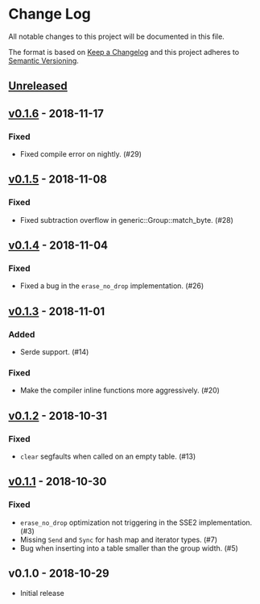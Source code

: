 # Change Log

All notable changes to this project will be documented in this file.

The format is based on [Keep a Changelog](http://keepachangelog.com/)
and this project adheres to [Semantic Versioning](http://semver.org/).

## [Unreleased]

## [v0.1.6] - 2018-11-17

### Fixed
- Fixed compile error on nightly. (#29)

## [v0.1.5] - 2018-11-08

### Fixed
- Fixed subtraction overflow in generic::Group::match_byte. (#28)

## [v0.1.4] - 2018-11-04

### Fixed
- Fixed a bug in the `erase_no_drop` implementation. (#26)

## [v0.1.3] - 2018-11-01

### Added
- Serde support. (#14)

### Fixed
- Make the compiler inline functions more aggressively. (#20)

## [v0.1.2] - 2018-10-31

### Fixed
- `clear` segfaults when called on an empty table. (#13)

## [v0.1.1] - 2018-10-30

### Fixed
- `erase_no_drop` optimization not triggering in the SSE2 implementation. (#3)
- Missing `Send` and `Sync` for hash map and iterator types. (#7)
- Bug when inserting into a table smaller than the group width. (#5)

## v0.1.0 - 2018-10-29

- Initial release

[Unreleased]: https://github.com/Amanieu/hashbrown/compare/v0.1.6...HEAD
[v0.1.6]: https://github.com/Amanieu/hashbrown/compare/v0.1.5...v0.1.6
[v0.1.5]: https://github.com/Amanieu/hashbrown/compare/v0.1.4...v0.1.5
[v0.1.4]: https://github.com/Amanieu/hashbrown/compare/v0.1.3...v0.1.4
[v0.1.3]: https://github.com/Amanieu/hashbrown/compare/v0.1.2...v0.1.3
[v0.1.2]: https://github.com/Amanieu/hashbrown/compare/v0.1.1...v0.1.2
[v0.1.1]: https://github.com/Amanieu/hashbrown/compare/v0.1.0...v0.1.1
